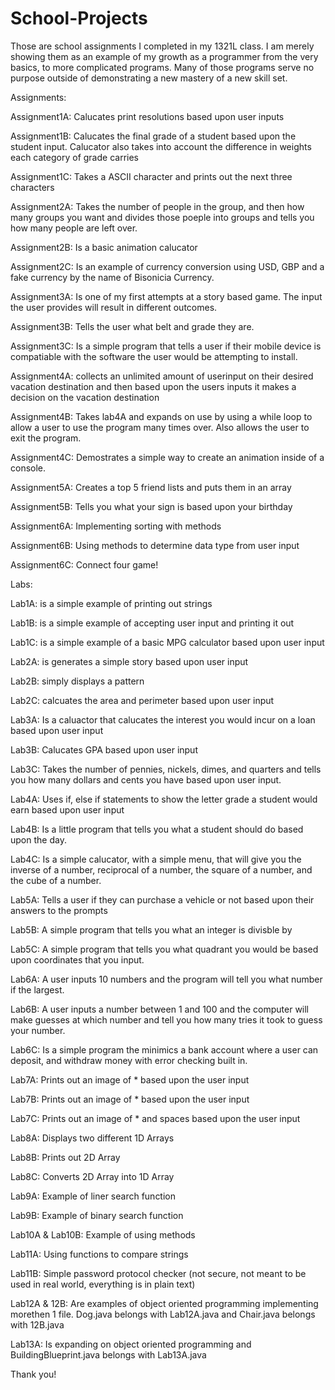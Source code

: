 # School-Projects
Those are school assignments I completed in my 1321L class. I am merely showing them as an example of my growth as a programmer from the very basics, to more complicated programs. Many of those programs serve no purpose outside of demonstrating a new mastery of a new skill set.

Assignments:

Assignment1A: Calucates print resolutions based upon user inputs

Assignment1B: Calucates the final grade of a student based upon the student input. Calucator also takes into account the difference in weights each category of grade carries

Assignment1C: Takes a ASCII character and prints out the next three characters

Assignment2A: Takes the number of people in the group, and then how many groups you want and divides those poeple into groups and tells you how many people are left over. 

Assignment2B: Is a basic animation calucator

Assignment2C: Is an example of currency conversion using USD, GBP and a fake currency by the name of Bisonicia Currency. 

Assignment3A: Is one of my first attempts at a story based game. The input the user provides will result in different outcomes.

Assignment3B: Tells the user what belt and grade they are.

Assignment3C: Is a simple program that tells a user if their mobile device is compatiable with the software the user would be attempting to install.

Assignment4A: collects an unlimited amount of userinput on their desired vacation destination and then based upon the users inputs it makes a decision on the vacation destination

Assignment4B: Takes lab4A and expands on use by using a while loop to allow a user to use the program many times over. Also allows the user to exit the program. 

Assignment4C: Demostrates a simple way to create an animation inside of a console.

Assignment5A: Creates a top 5 friend lists and puts them in an array

Assignment5B: Tells you what your sign is based upon your birthday

Assignment6A: Implementing sorting with methods

Assignment6B: Using methods to determine data type from user input

Assignment6C: Connect four game!

Labs:

Lab1A: is a simple example of printing out strings

Lab1B: is a simple example of accepting user input and printing it out

Lab1C: is a simple example of a basic MPG calculator based upon user input

Lab2A: is generates a simple story based upon user input

Lab2B: simply displays a pattern

Lab2C: calcuates the area and perimeter based upon user input

Lab3A: Is a caluactor that calucates the interest you would incur on a loan based upon user input

Lab3B: Calucates GPA based upon user input

Lab3C: Takes the number of pennies, nickels, dimes, and quarters and tells you how many dollars and cents you have based upon user input.

Lab4A: Uses if, else if statements to show the letter grade a student would earn based upon user input

Lab4B: Is a little program that tells you what a student should do based upon the day.

Lab4C: Is a simple calucator, with a simple menu, that will give you the inverse of a number, reciprocal of a number, the square of a number, and the cube of a number. 

Lab5A: Tells a user if they can purchase a vehicle or not based upon their answers to the prompts

Lab5B: A simple program that tells you what an integer is divisble by

Lab5C: A simple program that tells you what quadrant you would be based upon coordinates that you input.

Lab6A: A user inputs 10 numbers and the program will tell you what number if the largest.

Lab6B: A user inputs a number between 1 and 100 and the computer will make guesses at which number and tell you how many tries it took to guess your number.

Lab6C: Is a simple program the minimics a bank account where a user can deposit, and withdraw money with error checking built in.

Lab7A: Prints out an image of * based upon the user input

Lab7B: Prints out an image of * based upon the user input

Lab7C: Prints out an image of * and spaces based upon the user input

Lab8A: Displays two different 1D Arrays

Lab8B: Prints out 2D Array

Lab8C: Converts 2D Array into 1D Array

Lab9A: Example of liner search function

Lab9B: Example of binary search function

Lab10A & Lab10B: Example of using methods

Lab11A: Using functions to compare strings

Lab11B: Simple password protocol checker (not secure, not meant to be used in real world, everything is in plain text)

Lab12A & 12B: Are examples of object oriented programming implementing morethen 1 file. Dog.java belongs with Lab12A.java and Chair.java belongs with 12B.java

Lab13A: Is expanding on object oriented programming and BuildingBlueprint.java belongs with Lab13A.java

Thank you!
